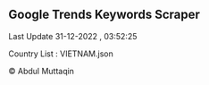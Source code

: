 

## Google Trends Keywords Scraper 
 
Last Update 31-12-2022 , 03:52:25

Country List :
VIETNAM.json



© Abdul Muttaqin 
